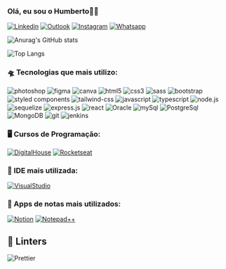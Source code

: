 ### Olá, eu sou o Humberto👌🏼

[![Linkedin](https://img.shields.io/badge/LinkedIn-512BD4?style=for-the-badge&logo=linkedin&logoColor=white)](https://www.linkedin.com/in/humberto-galdino/)
<a href="humberto.galdino@live.com"><img alt="Outlook" src="https://img.shields.io/badge/humberto.galdino@live.com-0078D4?style=for-the-badge&logo=mailboxdotorg&logoColor=white"></a>
[![Instagram](https://img.shields.io/badge/Instagram-E4405F?style=for-the-badge&logo=instagram&logoColor=white)](https://www.instagram.com/humberto.galdino/)
[![Whatsapp](https://img.shields.io/badge/WhatsApp-25D366?style=for-the-badge&logo=whatsapp&logoColor=white)](https://wa.me/5562999742142?text=Ol%C3%A1+Humberto%2C+visualizei+seu+perfil+no+GitHub)

![Anurag's GitHub stats](https://github-readme-stats.vercel.app/api?username=HumbertoGaldino&show_icons=true&theme=tokyonight)

![Top Langs](https://github-readme-stats.vercel.app/api/top-langs/?username=HumbertoGaldino&layout=compact&theme=tokyonight)

### 🛸 Tecnologias que mais utilizo:

<div style="display: inline_block">
    <img align='center' alt="photoshop" src="https://img.shields.io/badge/Adobe%20Photoshop-31A8FF?style=for-the-badge&logo=Adobe%20Photoshop&logoColor=black">
    <img align='center' alt="figma" src="https://img.shields.io/badge/Figma-F24E1E?style=for-the-badge&logo=figma&logoColor=white">
    <img align='center' alt="canva" src="https://img.shields.io/badge/Canva-%2300C4CC.svg?&style=for-the-badge&logo=Canva&logoColor=white">
    <img align='center' alt="html5" src="https://img.shields.io/badge/HTML5-E34F26?style=for-the-badge&logo=html5&logoColor=white">
    <img align='center' alt="css3" src="https://img.shields.io/badge/CSS3-1572B6?style=for-the-badge&logo=css3&logoColor=white">
    <img align='center' alt="sass" src="https://img.shields.io/badge/Sass-CC6699?style=for-the-badge&logo=sass&logoColor=white">
    <img align='center' alt="bootstrap" src="https://img.shields.io/badge/Bootstrap-563D7C?style=for-the-badge&logo=bootstrap&logoColor=white">
    <img align='center' alt="styled components" src="https://img.shields.io/badge/styled--components-DB7093?style=for-the-badge&logo=styled-components&logoColor=white">
    <img align='center' alt="tailwind-css" src="https://img.shields.io/badge/Tailwind_CSS-38B2AC?style=for-the-badge&logo=tailwind-css&logoColor=white">    
    <img align='center' alt="javascript" src="https://img.shields.io/badge/JavaScript-323330?style=for-the-badge&logo=javascript&logoColor=F7DF1E">
    <img align='center' alt="typescript" src="https://img.shields.io/badge/TypeScript-007ACC?style=for-the-badge&logo=typescript&logoColor=white">
    <img align='center' alt="node.js" src="https://img.shields.io/badge/Node.js-43853D?style=for-the-badge&logo=node.js&logoColor=white">
    <img align='center' alt="sequelize" src="https://img.shields.io/badge/sequelize-323330?style=for-the-badge&logo=sequelize&logoColor=blue">
    <img align='center' alt="express.js" src="https://img.shields.io/badge/Express.js-404D59?style=for-the-badge">
    <img align='center' alt="react" src="https://img.shields.io/badge/React-20232A?style=for-the-badge&logo=react&logoColor=61DAFB">
    <img align='center' alt="Oracle" src="https://img.shields.io/badge/Oracle-F80000?style=for-the-badge&logo=Oracle&logoColor=white">
    <img align='center' alt="mySql" src="https://img.shields.io/badge/MySQL-00000F?style=for-the-badge&logo=mysql&logoColor=white">
    <img align='center' alt="PostgreSql" src="https://img.shields.io/badge/PostgreSQL-316192?style=for-the-badge&logo=postgresql&logoColor=white">
    <img align='center' alt="MongoDB" src="https://img.shields.io/badge/MongoDB-4EA94B?style=for-the-badge&logo=mongodb&logoColor=white">
    <img align='center' alt="git" src="https://img.shields.io/badge/GIT-E44C30?style=for-the-badge&logo=git&logoColor=white">
    <img align='center' alt="jenkins" src="https://img.shields.io/badge/Jenkins-D24939?style=for-the-badge&logo=Jenkins&logoColor=white">
</div>

### 🖥️ Cursos de Programação:
[![DigitalHouse](https://img.shields.io/badge/DigitalHouse-E60012?style=for-the-badge&logo&logoColor=white>)](https://www.digitalhouse.com/br)
[![Rocketseat](https://img.shields.io/badge/Rocketseat-%237159c1?style=for-the-badge&logo=ghost)](https://app.rocketseat.com.br)

### 🤖 IDE mais utilizada:

[![VisualStudio](https://img.shields.io/badge/Visual_Studio_Code-0078D4?style=for-the-badge&logo=visual%20studio%20code&logoColor=white)](https://code.visualstudio.com/)

### 📝 Apps de notas mais utilizados:
[![Notion](https://img.shields.io/badge/Notion-000000?style=for-the-badge&logo=notion&logoColor=white)](https://www.notion.so/)
[![Notepad++](https://img.shields.io/badge/Notepad++-90E59A.svg?style=for-the-badge&logo=notepad%2B%2B&logoColor=black)](https://notepad-plus-plus.org/)

## 🧐 Linters
![Prettier](https://img.shields.io/badge/prettier-1A2C34?style=for-the-badge&logo=prettier&logoColor=F7BA3E)


